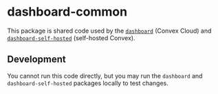# dashboard-common

This package is shared code used by the [`dashboard`](../dashboard/README.md)
(Convex Cloud) and [`dashboard-self-hosted`](../dashboard-self-hosted/README.md)
(self-hosted Convex).

## Development

You cannot run this code directly, but you may run the `dashboard` and
`dashboard-self-hosted` packages locally to test changes.
